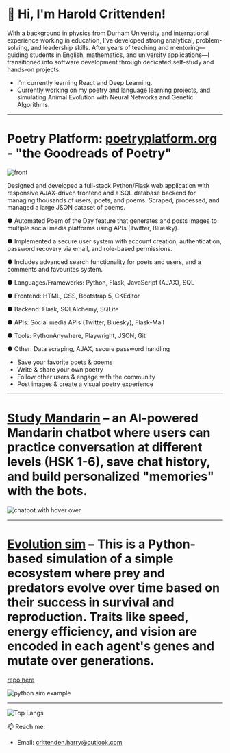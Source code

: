 # 👋 Hi, I'm Harold Crittenden!

With a background in physics from Durham University and international experience working in education, I’ve developed strong analytical, problem-solving, and leadership skills. After years of teaching and mentoring—guiding students in English, mathematics, and university applications—I transitioned into software development through dedicated self-study and hands-on projects.



-  I’m currently learning React and Deep Learning.
- Currently working on my poetry and language learning projects, and simulating Animal Evolution with Neural Networks and Genetic Algorithms.

---

# Poetry Platform: [poetryplatform.org](https://poetryplatform.org) - "the Goodreads of Poetry"

![front](https://github.com/user-attachments/assets/9076665b-1336-49ee-b1e2-6a267e4c3d3f)

Designed and developed a full-stack Python/Flask web application with responsive AJAX-driven frontend and a SQL database backend for managing thousands of users, poets, and poems. Scraped, processed, and managed a large JSON dataset of poems.

● Automated Poem of the Day feature that generates and posts images to multiple social media platforms using APIs (Twitter, Bluesky).

● Implemented a secure user system with account creation, authentication, password recovery via email, and role-based permissions.

● Includes advanced search functionality for poets and users, and a comments and favourites system.

● Languages/Frameworks: Python, Flask, JavaScript (AJAX), SQL

● Frontend: HTML, CSS, Bootstrap 5, CKEditor

● Backend: Flask, SQLAlchemy, SQLite

● APIs: Social media APIs (Twitter, Bluesky), Flask-Mail

● Tools: PythonAnywhere, Playwright, JSON, Git

● Other: Data scraping, AJAX, secure password handling


- Save your favorite poets & poems
- Write & share your own poetry 
- Follow other users & engage with the community
- Post images & create a visual poetry experience

---

  # [Study Mandarin](https://studymandarin.org) – an AI-powered Mandarin chatbot where users can practice conversation at different levels (HSK 1-6), save chat history, and build personalized "memories" with the bots.
 
![chatbot with hover over](https://github.com/user-attachments/assets/809d1687-3edc-437d-9914-65019db85288)

---

 # [Evolution sim](https://youtu.be/3XydFCMCIcw ) – This is a Python-based simulation of a simple ecosystem where **prey** and **predators** evolve over time based on their success in survival and reproduction. Traits like speed, energy efficiency, and vision are encoded in each agent's genes and mutate over generations.

 [repo here](https://github.com/HarryPilgrim/evolution-sim-python-practice)

 ![python sim example](https://github.com/user-attachments/assets/1cf9d386-b078-404d-b58b-8e329574a134)

---

![Top Langs](https://github-readme-stats.vercel.app/api/top-langs/?username=HarryPilgrim&layout=compact)


📫 Reach me:
- Email: crittenden.harry@outlook.com
